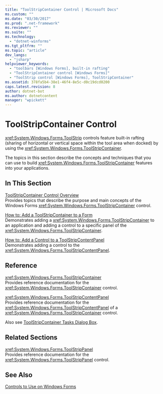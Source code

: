 ```yaml
---
title: "ToolStripContainer Control | Microsoft Docs"
ms.custom: ""
ms.date: "03/30/2017"
ms.prod: ".net-framework"
ms.reviewer: ""
ms.suite: ""
ms.technology: 
  - "dotnet-winforms"
ms.tgt_pltfrm: ""
ms.topic: "article"
dev_langs: 
  - "jsharp"
helpviewer_keywords: 
  - "toolbars [Windows Forms], built-in rafting"
  - "ToolStripContainer control [Windows Forms]"
  - "ToolStrip control [Windows Forms], ToolStripContainer"
ms.assetid: 378fa5b4-38e1-46f4-8e5c-d0c19dcd0200
caps.latest.revision: 8
author: dotnet-bot
ms.author: dotnetcontent
manager: "wpickett"
---
```

# ToolStripContainer Control
<xref:System.Windows.Forms.ToolStrip> controls feature built-in rafting (sharing of horizontal or vertical space within the tool area when docked) by using the <xref:System.Windows.Forms.ToolStripContainer>.  
  
 The topics in this section describe the concepts and techniques that you can use to build <xref:System.Windows.Forms.ToolStripContainer> features into your applications.  
  
## In This Section  
 [ToolStripContainer Control Overview](../../../../docs/framework/winforms/controls/toolstripcontainer-control-overview.md)  
 Provides topics that describe the purpose and main concepts of the Windows Forms <xref:System.Windows.Forms.ToolStripContainer> control.  
  
 [How to: Add a ToolStripContainer to a Form](../../../../docs/framework/winforms/controls/how-to-add-a-toolstripcontainer-to-a-form.md)  
 Demonstrates adding a <xref:System.Windows.Forms.ToolStripContainer> to an application and adding a control to a specific panel of the <xref:System.Windows.Forms.ToolStripContainer>.  
  
 [How to: Add a Control to a ToolStripContentPanel](../../../../docs/framework/winforms/controls/how-to-add-a-control-to-a-toolstripcontentpanel.md)  
 Demonstrates adding a control to the <xref:System.Windows.Forms.ToolStripContentPanel>.  
  
## Reference  
 <xref:System.Windows.Forms.ToolStripContainer>  
 Provides reference documentation for the <xref:System.Windows.Forms.ToolStripContainer> control.  
  
 <xref:System.Windows.Forms.ToolStripContentPanel>  
 Provides reference documentation for the <xref:System.Windows.Forms.ToolStripContentPanel> of a <xref:System.Windows.Forms.ToolStripContainer> control.  
  
 Also see [ToolStripContainer Tasks Dialog Box](http://msdn.microsoft.com/library/ms233647\(v=vs.110\)).  
  
## Related Sections  
 <xref:System.Windows.Forms.ToolStripPanel>  
 Provides reference documentation for the <xref:System.Windows.Forms.ToolStripPanel> control.  
  
## See Also  
 [Controls to Use on Windows Forms](../../../../docs/framework/winforms/controls/controls-to-use-on-windows-forms.md)